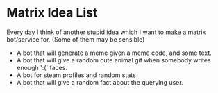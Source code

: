 Matrix Idea List
================

Every day I think of another stupid idea which I want to make a matrix bot/service for. (Some of them may be sensible)

* A bot that will generate a meme given a meme code, and some text.
* A bot that will give a random cute animal gif when somebody writes enough ':(' faces.
* A bot for steam profiles and random stats
* A bot that will give a random fact about the querying user. 

